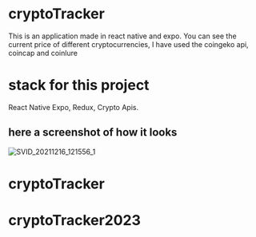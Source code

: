 # cryptoTracker
This is an application made in react native and expo. You can see the current price of different cryptocurrencies, I have used the coingeko api, coincap and coinlure
# stack for this project
React Native Expo, Redux, Crypto Apis.
## here a screenshot of how it looks
![SVID_20211216_121556_1](https://user-images.githubusercontent.com/76136932/146629804-55152119-f520-4000-b6b1-d028880bbc23.gif)


# cryptoTracker

# cryptoTracker2023
